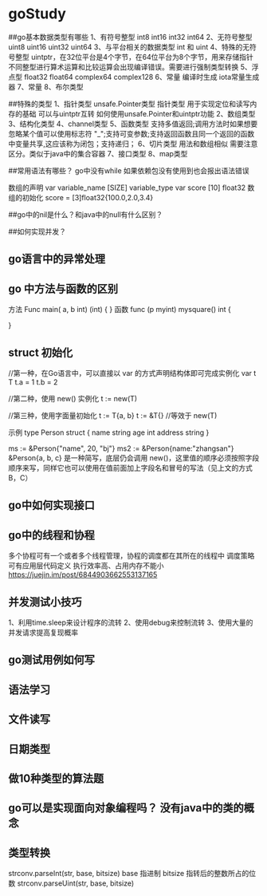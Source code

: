 # goStudy

##go基本数据类型有哪些
1、有符号整型 int8 int16 int32 int64
2、无符号整型 uint8 uint16 uint32 uint64
3、与平台相关的数据类型 int 和 uint 
4、特殊的无符号整型 uintptr，在32位平台是4个字节，在64位平台为8个字节，用来存储指针
不同整型进行算术运算和比较运算会出现编译错误。需要进行强制类型转换
5、浮点型 float32 float64 complex64 complex128
6、常量 编译时生成
  iota常量生成器
7、常量
8、布尔类型

##特殊的类型
1、指针类型
unsafe.Pointer类型 指针类型 用于实现定位和读写内存的基础 可以与uintptr互转
如何使用unsafe.Pointer和uintptr功能
2、数组类型
3、结构化类型
4、channel类型
5、函数类型 支持多值返回;调用方法时如果想要忽略某个值可以使用标志符 "_";支持可变参数;支持返回函数且同一个返回的函数中变量共享,这应该称为闭包；支持递归；
6、切片类型 用法和数组相似 需要注意区分。类似于java中的集合容器
7、接口类型
8、map类型

##常用语法有哪些？
go中没有while
如果依赖包没有使用到也会报出语法错误


数组的声明
var variable_name [SIZE] variable_type
var score [10] float32
数组的初始化
score = [3]float32{100.0,2.0,3.4}

##go中的nil是什么？和java中的null有什么区别？

##如何实现并发？

## go语言中的异常处理


## go 中方法与函数的区别
方法
Func main( a, b int) (int) {
}
函数
func (p myint) mysquare() int {  
  
}  

## struct 初始化

//第一种，在Go语言中，可以直接以 var 的方式声明结构体即可完成实例化
var t T
t.a = 1
t.b = 2

//第二种，使用 new() 实例化
t := new(T)

//第三种，使用字面量初始化
t := T{a, b}
t := &T{} //等效于 new(T)


示例
type Person struct {
    name string
    age int
    address string
}

ms := &Person{"name", 20, "bj"}
ms2 := &Person{name:"zhangsan"}
&Person{a, b, c} 是一种简写，底层仍会调用 new()，这里值的顺序必须按照字段顺序来写，同样它也可以使用在值前面加上字段名和冒号的写法（见上文的方式B，C）

## go中如何实现接口

## go中的线程和协程
多个协程可有一个或者多个线程管理，协程的调度都在其所在的线程中
调度策略可有应用层代码定义
执行效率高、占用内存不能小
https://juejin.im/post/6844903662553137165

## 并发测试小技巧
1、利用time.sleep来设计程序的流转
2、使用debug来控制流转
3、使用大量的并发请求提高复现概率


## go测试用例如何写

## 语法学习

## 文件读写

## 日期类型

## 做10种类型的算法题

## go可以是实现面向对象编程吗？ 没有java中的类的概念

## 类型转换

strconv.parseInt(str, base, bitsize)
base 指进制 bitsize 指转后的整数所占的位数
strconv.parseUint(str, base, bitsize)